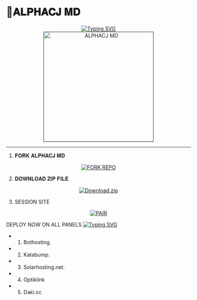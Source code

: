 # 🌌𝐀𝐋𝐏𝐇𝐀𝐂𝐉 𝐌𝐃

<div align="center"> 
  <a href="https://git.io/typing-svg"> 
    <img src="https://readme-typing-svg.demolab.com?font=Rockwell&size=50&pause=1000&color=33ff00&center=true&width=910&height=100&lines=Alpha-Official;Multi+Device+Whatsapp+Bot;Made+by+ceejay" alt="Typing SVG" />
  </a> 
</div> 

<div align="center"> 
  <a href=""> 
    <img src="https://files.catbox.moe/3ugi2g.jpeg" alt="ALPHACJ MD" height="300"> 
  </a> 
</div>


---
1. 𝐅𝐎𝐑𝐊 𝐀𝐋𝐏𝐇𝐀𝐂𝐉 𝐌𝐃
<div align="center">
  <a href="https://github.com/alphacj-md/Alphacj/fork">
    <img src="https://img.shields.io/badge/Fork%20Alphacj %20Repo-100000?style=for-the-badge&logo=scan&logoColor=white&labelColor=darkblue&color=darkblue" alt="FORK REPO"/>
  </a>
</div>

2. 𝐃𝐎𝐖𝐍𝐋𝐎𝐀𝐃 𝐙𝐈𝐏 𝐅𝐈𝐋𝐄  
<p align="center">
    <a href="https://codeload.github.com/alphacj-md/Alphacj/zip/refs/heads/main" target="_blank">
        <img alt="Download zip" src="https://img.shields.io/badge/ALPHACJ MD FILE%20 FILE-100000?style=for-the-badge&logo=scan&logoColor=white&labelColor=darkorange&color=purple"/>
    </a>
</p>

3. SESSION SITE

<div align="center">
  <a href="https://junesession-3843c7507ad7.herokuapp.com/" target="_blank">
    <img src="https://img.shields.io/badge/Alpha%20Session%20pair-100000?style=for-the-badge&logo=scan&logoColor=white&labelColor=darkblue&color=darkred" alt="PAIR"/>
  </a>
</div>

DEPLOY NOW ON ALL PANELS
[![Typing SVG](https://readme-typing-svg.demolab.com/?lines=The+bot+supports+deployment;on+all+Free+Panels+easily)](https://git.io/typing-svg)

- 1.  Bothosting.
- 2.  Katabump.
- 3.  Solarhosting.net.
- 4.  Optiklink
- 5.  Daki.cc
